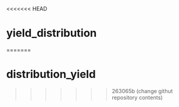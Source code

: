 <<<<<<< HEAD
# yield_distribution
=======
# distribution_yield
>>>>>>> 263065b (change githut repository contents)
